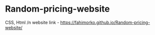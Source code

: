 # Random-pricing-website
CSS, Html /n
website link - https://fahimorko.github.io/Random-pricing-website/
